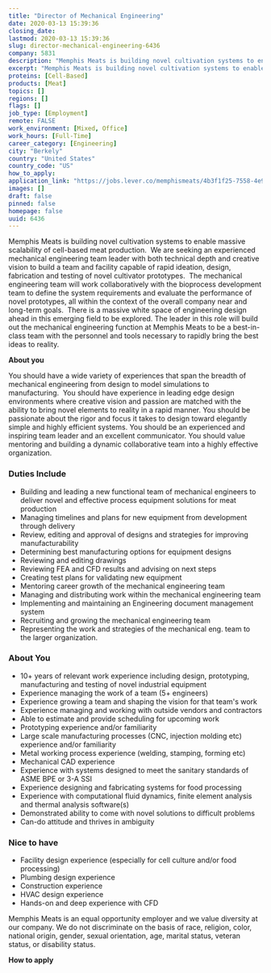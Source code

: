 ```yaml
---
title: "Director of Mechanical Engineering"
date: 2020-03-13 15:39:36
closing_date: 
lastmod: 2020-03-13 15:39:36
slug: director-mechanical-engineering-6436
company: 5831
description: "Memphis Meats is building novel cultivation systems to enable massive scalability of cell-based meat production.  We are seeking an experienced mechanical engineering team leader with both technical depth and creative vision to build a team and facility capable of rapid ideation, design, fabrication and testing of novel cultivator prototypes."
excerpt: "Memphis Meats is building novel cultivation systems to enable massive scalability of cell-based meat production.  We are seeking an experienced mechanical engineering team leader with both technical depth and creative vision to build a team and facility capable of rapid ideation, design, fabrication and testing of novel cultivator prototypes."
proteins: [Cell-Based]
products: [Meat]
topics: []
regions: []
flags: []
job_type: [Employment]
remote: FALSE
work_environment: [Mixed, Office]
work_hours: [Full-Time]
career_category: [Engineering]
city: "Berkely"
country: "United States"
country_code: "US"
how_to_apply: 
application_link: "https://jobs.lever.co/memphismeats/4b3f1f25-7558-4e93-a17e-ef80233a2363"
images: []
draft: false
pinned: false
homepage: false
uuid: 6436
---
```

Memphis Meats is building novel cultivation systems to enable massive
scalability of cell-based meat production.  We are seeking an
experienced mechanical engineering team leader with both technical depth
and creative vision to build a team and facility capable of rapid
ideation, design, fabrication and testing of novel cultivator
prototypes.  The mechanical engineering team will work collaboratively
with the bioprocess development team to define the system requirements
and evaluate the performance of novel prototypes, all within the context
of the overall company near and long-term goals.  There is a massive
white space of engineering design ahead in this emerging field to be
explored. The leader in this role will build out the mechanical
engineering function at Memphis Meats to be a best-in-class team with
the personnel and tools necessary to rapidly bring the best ideas to
reality.

**About you**

You should have a wide variety of experiences that span the breadth of
mechanical engineering from design to model simulations to
manufacturing.  You should have experience in leading edge design
environments where creative vision and passion are matched with the
ability to bring novel elements to reality in a rapid manner. You should
be passionate about the rigor and focus it takes to design toward
elegantly simple and highly efficient systems. You should be an
experienced and inspiring team leader and an excellent communicator. You
should value mentoring and building a dynamic collaborative team into a
highly effective organization.

### Duties Include

-   Building and leading a new functional team of mechanical engineers
    to deliver novel and effective process equipment solutions for meat
    production
-   Managing timelines and plans for new equipment from development
    through delivery
-   Review, editing and approval of designs and strategies for improving
    manufacturability
-   Determining best manufacturing options for equipment designs
-   Reviewing and editing drawings
-   Reviewing FEA and CFD results and advising on next steps
-   Creating test plans for validating new equipment
-   Mentoring career growth of the mechanical engineering team
-   Managing and distributing work within the mechanical engineering
    team
-   Implementing and maintaining an Engineering document management
    system
-   Recruiting and growing the mechanical engineering team
-   Representing the work and strategies of the mechanical eng. team to
    the larger organization.

### About You

-   10+ years of relevant work experience including design, prototyping,
    manufacturing and testing of novel industrial equipment
-   Experience managing the work of a team (5+ engineers)
-   Experience growing a team and shaping the vision for that team's
    work
-   Experience managing and working with outside vendors and contractors
-   Able to estimate and provide scheduling for upcoming work
-   Prototyping experience and/or familiarity
-   Large scale manufacturing processes (CNC, injection molding etc)
    experience and/or familiarity
-   Metal working process experience (welding, stamping, forming etc)
-   Mechanical CAD experience
-   Experience with systems designed to meet the sanitary standards of
    ASME BPE or 3-A SSI 
-   Experience designing and fabricating systems for food processing
-   Experience with computational fluid dynamics, finite element
    analysis and thermal analysis software(s)
-   Demonstrated ability to come with novel solutions to difficult
    problems
-   Can-do attitude and thrives in ambiguity

### Nice to have

-   Facility design experience (especially for cell culture and/or food
    processing)
-   Plumbing design experience
-   Construction experience
-   HVAC design experience
-   Hands-on and deep experience with CFD

Memphis Meats is an equal opportunity employer and we value diversity at
our company. We do not discriminate on the basis of race, religion,
color, national origin, gender, sexual orientation, age, marital status,
veteran status, or disability status.


**How to apply**



